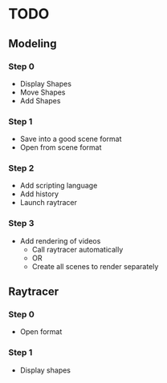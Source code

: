 # TODO

## Modeling

### Step 0
* Display Shapes
* Move Shapes
* Add Shapes

### Step 1
* Save into a good scene format
* Open from scene format

### Step 2
* Add scripting language
* Add history
* Launch raytracer

### Step 3
* Add rendering of videos
  - Call raytracer automatically
  - OR
  - Create all scenes to render separately

## Raytracer

### Step 0
* Open format

### Step 1
* Display shapes
